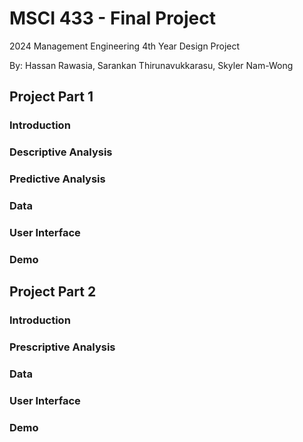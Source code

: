 # MSCI 433 - Final Project 
2024 Management Engineering 4th Year Design Project

By: Hassan Rawasia, Sarankan Thirunavukkarasu, Skyler Nam-Wong

## Project Part 1

### Introduction

### Descriptive Analysis

### Predictive Analysis

### Data

### User Interface

### Demo

## Project Part 2 

### Introduction

### Prescriptive Analysis 

### Data

### User Interface

### Demo
